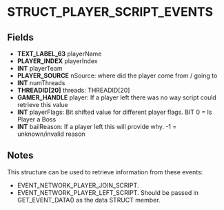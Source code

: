 # STRUCT_PLAYER_SCRIPT_EVENTS

## Fields
* **TEXT_LABEL_63** playerName
* **PLAYER_INDEX** playerIndex
* **INT** playerTeam
* **PLAYER_SOURCE** nSource: where did the player come from / going to
* **INT** numThreads
* **THREADID[20]** threads: THREADID[20]
* **GAMER_HANDLE** player: If a player left there was no way script could retrieve this value
* **INT** playerFlags: Bit shifted value for different player flags. BIT 0 = Is Player a Boss
* **INT** bailReason: If a player left this will provide why. -1 = unknown/invalid reason

## Notes
This structure can be used to retrieve information from these events:
- EVENT_NETWORK_PLAYER_JOIN_SCRIPT.
- EVENT_NETWORK_PLAYER_LEFT_SCRIPT.
Should be passed in GET_EVENT_DATA() as the data STRUCT member.